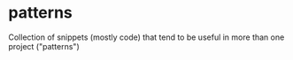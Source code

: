# patterns
Collection of snippets (mostly code) that tend to be useful in more than one project ("patterns")
